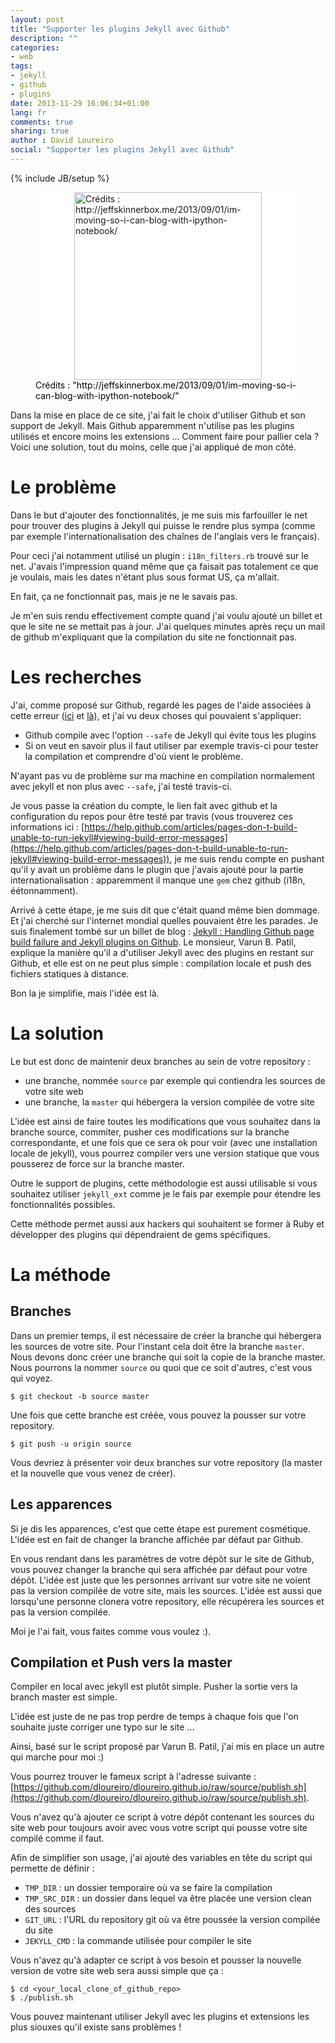 ```yaml
---
layout: post
title: "Supporter les plugins Jekyll avec Github"
description: ""
categories:
- web
tags:
- jekyll
- github
- plugins
date: 2013-11-29 16:06:34+01:00
lang: fr
comments: true
sharing: true
author : David Loureiro
social: "Supporter les plugins Jekyll avec Github"
---
```

{% include JB/setup %}
<p>
<figure style="background-color:white;">
<img style="background-color:white; display:block; margin-left:auto; margin-right:auto; width:300px" src="http://testdriventrekkie.com/assets/images/jekyll_logo_white.png" alt='Crédits : http://jeffskinnerbox.me/2013/09/01/im-moving-so-i-can-blog-with-ipython-notebook/'/>
<figcaption style="color:black; margin-top:auto; position:relative; bottom:0">Crédits : "http://jeffskinnerbox.me/2013/09/01/im-moving-so-i-can-blog-with-ipython-notebook/"</figcaption>
</figure>
</p>

Dans la mise en place de ce site, j'ai fait le choix d'utiliser Github et son support de Jekyll. Mais Github apparemment n'utilise pas les plugins utilisés et encore moins les extensions ... Comment faire pour pallier cela ? Voici une solution, tout du moins, celle que j'ai appliqué de mon côté.

<!-- *more* -->

# Le problème

Dans le but d'ajouter des fonctionnalités, je me suis mis farfouiller le net pour trouver des plugins à Jekyll qui puisse le rendre plus sympa (comme par exemple l'internationalisation des chaînes de l'anglais vers le français).

Pour ceci j'ai notamment utilisé un plugin : `i18n_filters.rb` trouvé sur le net. J'avais l'impression quand même que ça faisait pas totalement ce que je voulais, mais les dates n'étant plus sous format US, ça m'allait.

En fait, ça ne fonctionnait pas, mais je ne le savais pas.

Je m'en suis rendu effectivement compte quand j'ai voulu ajouté un billet et que le site ne se mettait pas à jour. J'ai quelques minutes après reçu un mail de github m'expliquant que la compilation du site ne fonctionnait pas.

# Les recherches

J'ai, comme proposé sur Github, regardé les pages de l'aide associées à cette erreur ([ici](https://help.github.com/articles/using-jekyll-with-pages#troubleshooting) et [là](https://help.github.com/articles/pages-don-t-build-unable-to-run-jekyll)), et j'ai vu deux choses qui pouvaient s'appliquer:

 * Github compile avec l'option `--safe` de Jekyll qui évite tous les plugins
 * Si on veut en savoir plus il faut utiliser par exemple travis-ci pour tester la compilation et comprendre d'où vient le problème.

N'ayant pas vu de problème sur ma machine en compilation normalement avec jekyll et non plus avec `--safe`, j'ai testé travis-ci.

Je vous passe la création du compte, le lien fait avec github et la configuration du repos pour être testé par travis (vous trouverez ces informations ici : [https://help.github.com/articles/pages-don-t-build-unable-to-run-jekyll#viewing-build-error-messages](https://help.github.com/articles/pages-don-t-build-unable-to-run-jekyll#viewing-build-error-messages)), je me suis rendu compte en pushant qu'il y avait un problème dans le plugin que j'avais ajouté pour la partie internationalisation : apparemment il manque une `gem` chez github (i18n, éétonnamment).

Arrivé à cette étape, je me suis dit que c'était quand même bien dommage. Et j'ai cherché sur l'internet mondial quelles pouvaient être les parades. Je suis finalement tombé sur un billet de blog : [Jekyll : Handling Github page build failure and Jekyll plugins on Github](http://varunbpatil.github.io/2013/07/06/jekyll-build-fail/#.UpYfE2Tfwqt). Le monsieur, Varun B. Patil, explique la manière qu'il a d'utiliser Jekyll avec des plugins en restant sur Github, et elle est on ne peut plus simple : compilation locale et push des fichiers statiques à distance.

Bon la je simplifie, mais l'idée est là.

# La solution

Le but est donc de maintenir deux branches au sein de votre repository :

 * une branche, nommée `source` par exemple qui contiendra les sources de votre site web
 * une branche, la `master` qui hébergera la version compilée de votre site

L'idée est ainsi de faire toutes les modifications que vous souhaitez dans la branche source, commiter, pusher ces modifications sur la branche correspondante, et une fois que ce sera ok pour voir (avec une installation locale de jekyll), vous pourrez compiler vers une version statique que vous pousserez de force sur la branche master.

Outre le support de plugins, cette méthodologie est aussi utilisable si vous souhaitez utiliser `jekyll_ext` comme je le fais par exemple pour étendre les fonctionnalités possibles.

Cette méthode permet aussi aux hackers qui souhaitent se former à Ruby et développer des plugins qui dépendraient de gems spécifiques.

# La méthode

## Branches

Dans un premier temps, il est nécessaire de créer la branche qui hébergera les sources de votre site. Pour l'instant cela doit être la branche `master`. Nous devons donc créer une branche qui soit la copie de la branche master. Nous pourrons la nommer `source` ou quoi que ce soit d'autres, c'est vous qui voyez. 

    $ git checkout -b source master

Une fois que cette branche est créée, vous pouvez la pousser sur votre repository.

    $ git push -u origin source

Vous devriez à présenter voir deux branches sur votre repository (la master et la nouvelle que vous venez de créer).

## Les apparences

Si je dis les apparences, c'est que cette étape est purement cosmétique. L'idée est en fait de changer la branche affichée par défaut par Github.

En vous rendant dans les paramètres de votre dépôt sur le site de Github, vous pouvez changer la branche qui sera affichée par défaut pour votre dépôt. L'idée est juste que les personnes arrivant sur votre site ne voient pas la version compilée de votre site, mais les sources. L'idée est aussi que lorsqu'une personne clonera votre repository, elle récupérera les sources et pas la version compilée.

Moi je l'ai fait, vous faites comme vous voulez :).

## Compilation et Push vers la master

Compiler en local avec jekyll est plutôt simple. Pusher la sortie vers la branch master est simple.

L'idée est juste de ne pas trop perdre de temps à chaque fois que l'on souhaite juste corriger une typo sur le site ...

Ainsi, basé sur le script proposé par Varun B. Patil, j'ai mis en place un autre qui marche pour moi :)

Vous pourrez trouver le fameux script à l'adresse suivante : [https://github.com/dloureiro/dloureiro.github.io/raw/source/publish.sh](https://github.com/dloureiro/dloureiro.github.io/raw/source/publish.sh).

Vous n'avez qu'à ajouter ce script à votre dépôt contenant les sources du site web pour toujours avoir avec vous votre script qui pousse votre site compilé comme il faut.

Afin de simplifier son usage, j'ai ajouté des variables en tête du script qui permette de définir :

 * `TMP_DIR` : un dossier temporaire où va se faire la compilation
 * `TMP_SRC_DIR` : un dossier dans lequel va être placée une version clean des sources
 * `GIT_URL` : l'URL du repository git où va être poussée la version compilée du site
 * `JEKYLL_CMD` : la commande utilisée pour compiler le site

Vous n'avez qu'à adapter ce script à vos besoin et pousser la nouvelle version de votre site web sera aussi simple que ça :

    $ cd <your_local_clone_of_github_repo>
    $ ./publish.sh

Vous pouvez maintenant utiliser Jekyll avec les plugins et extensions les plus siouxes qu'il existe sans problèmes !